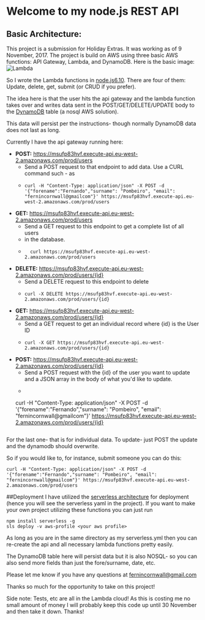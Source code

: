 # Welcome to my node.js REST API

##  Basic Architecture:
This project is a submission for Holiday Extras. It was working as of 9 November, 2017. 
The project is build on AWS using three basic AWS functions: API Gateway, Lambda, and DynamoDB. 
Here is the basic image: 
![Lambda](https://image.slidesharecdn.com/arc308-151008042223-lva1-app6892/95/arc308-the-serverless-company-using-aws-lambda-29-638.jpg?cb=1444278232 "Lambda Architecture")

So I wrote the Lambda functions in [node.js6.10](https://nodejs.org/en/blog/release/v6.1.0/). 
There are four of them: Update, delete, get, submit (or CRUD if you prefer).

The idea here is that the user hits the api gateway and the lambda function takes over and writes data sent in the POST/GET/DELETE/UPDATE body to the [DynamoDB](https://aws.amazon.com/dynamodb/) table (a nosql AWS solution). 

This data will persist per the instructions- though normally DynamoDB data does not last as long.

Currently I have the api gateway running here: 
- **POST:** https://msufp83hvf.execute-api.eu-west-2.amazonaws.com/prod/users
  - Send a POST request to that endpoint to add data. Use a CURL command such - as  
  - ```
    curl -H "Content-Type: application/json" -X POST -d '{"forename":"Fernando","surname": "Pombeiro", "email": "fernincornwall@gmailcom"}' https://msufp83hvf.execute-api.eu-west-2.amazonaws.com/prod/users
    ``` 
- **GET:** https://msufp83hvf.execute-api.eu-west-2.amazonaws.com/prod/users
  - Send a GET request to this endpoint to get a complete list of all users 
  - in the database.
  - ``` 
      curl https://msufp83hvf.execute-api.eu-west-2.amazonaws.com/prod/users
     ```
- **DELETE:** https://msufp83hvf.execute-api.eu-west-2.amazonaws.com/prod/users/{id}
  - Send a DELETE request to this endpoint to delete 
  - ```
    curl -X DELETE https://msufp83hvf.execute-api.eu-west-2.amazonaws.com/prod/users/{id}
    ```
- **GET:** https://msufp83hvf.execute-api.eu-west-2.amazonaws.com/prod/users/{id}
  - Send a GET request to get an individual record where {id} is the User ID
  - ```
    curl -X GET https://msufp83hvf.execute-api.eu-west-2.amazonaws.com/prod/users/{id}
    ```
- **POST:** https://msufp83hvf.execute-api.eu-west-2.amazonaws.com/prod/users/{id}
  - Send a POST request with the {id} of the user you want to update and a JSON array in the body of what you'd like to update. 
  -  ```
    curl -H "Content-Type: application/json" -X POST -d '{"forename":"Fernando","surname": "Pombeiro", "email": "fernincornwall@gmailcom"}' https://msufp83hvf.execute-api.eu-west-2.amazonaws.com/prod/users/{id}
    ```

For the last one- that is for individual data. 
To update- just POST the update and the dynamodb should overwrite. 

So if you would like to, for instance, submit someone you can do this: 
```
curl -H "Content-Type: application/json" -X POST -d '{"forename":"Fernando","surname": "Pombeiro", "email": "fernincornwall@gmailcom"}' https://msufp83hvf.execute-api.eu-west-2.amazonaws.com/prod/users
```

##Deployment
I have utilized the [serverless architecture](https://serverless.com/) for deployment (hence you will see the serverless yaml in the project). If you want to make your own project utilizing these functions you can just run 
```
npm install serverless -g
sls deploy -v aws-profile <your aws profile>
```
As long as you are in the same directory as my serverless.yml then you can re-create the api and all necessary lambda functions pretty easily. 

The DynamoDB table here will persist data but it is also NOSQL- so you can also send more fields than just the fore/surname, date, etc. 

Please let me know if you have any questions at fernincornwall@gmail.com

Thanks so much for the opportunity to take on this project! 

Side note: Tests, etc are all in the Lambda cloud! As this is costing me no small amount of money I will probably keep this code up until 30 November and then take it down. Thanks!
